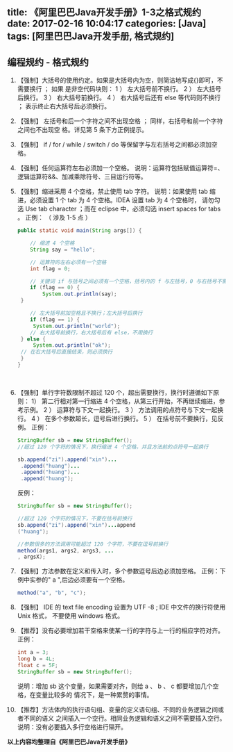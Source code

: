 title: 《阿里巴巴Java开发手册》1-3之格式规约
date: 2017-02-16 10:04:17
categories: [Java]
tags: [阿里巴巴Java开发手册, 格式规约]
---

## 编程规约 - 格式规约

1. 【强制】大括号的使用约定。如果是大括号内为空，则简洁地写成{}即可，不需要换行 ； 如果
   是非空代码块则：
   1 ） 左大括号前不换行。
   2 ） 左大括号后换行。
   3 ） 右大括号前换行。
   4 ） 右大括号后还有 else 等代码则不换行 ； 表示终止右大括号后必须换行。

2. 【强制】 左括号和后一个字符之间不出现空格 ； 同样，右括号和前一个字符之间也不出现空
   格。详见第 5 条下方正例提示。

3. 【强制】 if / for / while / switch / do 等保留字与左右括号之间都必须加空格。

4. 【强制】任何运算符左右必须加一个空格。
   说明：运算符包括赋值运算符=、逻辑运算符&&、加减乘除符号、三目运行符等。

5. 【强制】缩进采用 4 个空格，禁止使用 tab 字符。
   说明：如果使用 tab 缩进，必须设置 1 个 tab 为 4 个空格。IDEA 设置 tab 为 4 个空格时，
   请勿勾选 Use tab character ；而在 eclipse 中，必须勾选 insert spaces for tabs 。
   正例：  （ 涉及 1-5 点 ）

   ```java
   public static void main(String args[]) {

       // 缩进 4 个空格
       String say = "hello";

       // 运算符的左右必须有一个空格
       int flag = 0;

       // 关键词 if 与括号之间必须有一个空格，括号内的 f 与左括号，0 与右括号不需要空格
       if (flag == 0) {
           System.out.println(say);
   	}

       // 左大括号前加空格且不换行；左大括号后换行
       if (flag == 1) {
   		System.out.println("world");
       // 右大括号前换行，右大括号后有 else，不用换行
   	} else {
   		System.out.println("ok");
   	// 在右大括号后直接结束，则必须换行
   	}
   }
   ```

   ​

6. 【强制】单行字符数限制不超过 120 个，超出需要换行，换行时遵循如下原则：
   1） 第二行相对第一行缩进 4 个空格，从第三行开始，不再继续缩进，参考示例。
   2 ） 运算符与下文一起换行。
   3 ） 方法调用的点符号与下文一起换行。
   4 ） 在多个参数超长，逗号后进行换行。
   5 ） 在括号前不要换行，见反例。
   正例：

   ```java
   StringBuffer sb = new StringBuffer();
   //超过 120 个字符的情况下，换行缩进 4 个空格，并且方法前的点符号一起换行

   sb.append("zi").append("xin")...
   	.append("huang")...
   	.append("huang")...
   	.append("huang");
   ```

   反例：

   ```java
   StringBuffer sb = new StringBuffer();

   //超过 120 个字符的情况下，不要在括号前换行
   sb.append("zi").append("xin")...append
   ("huang");

   //参数很多的方法调用可能超过 120 个字符，不要在逗号前换行
   method(args1, args2, args3, ...
   , argsX);
   ```

7. 【强制】方法参数在定义和传入时，多个参数逗号后边必须加空格。
   正例：下例中实参的" a ",后边必须要有一个空格。

   ```java
   method("a", "b", "c");
   ```

8. 【强制】 IDE 的 text file encoding 设置为 UTF -8 ; IDE 中文件的换行符使用 Unix 格式，
   不要使用 windows 格式。

9. 【推荐】没有必要增加若干空格来使某一行的字符与上一行的相应字符对齐。
   正例：

   ```java
   int a = 3;
   long b = 4L;
   float c = 5F;
   StringBuffer sb = new StringBuffer();
   ```

   说明：增加 sb 这个变量，如果需要对齐，则给 a 、 b 、 c 都要增加几个空格，在变量比较多的
   情况下，是一种累赘的事情。

10. 【推荐】方法体内的执行语句组、变量的定义语句组、不同的业务逻辑之间或者不同的语义
   之间插入一个空行。相同业务逻辑和语义之间不需要插入空行。
   说明：没有必要插入多行空格进行隔开。

**以上内容均整理自《阿里巴巴Java开发手册》**